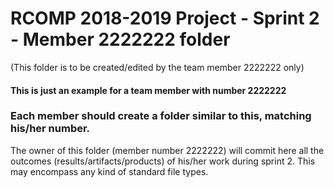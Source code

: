 RCOMP 2018-2019 Project - Sprint 2 - Member 2222222 folder
===========================================
(This folder is to be created/edited by the team member 2222222 only)

#### This is just an example for a team member with number 2222222 ####
### Each member should create a folder similar to this, matching his/her number. ###
The owner of this folder (member number 2222222) will commit here all the outcomes (results/artifacts/products)		       of his/her work during sprint 2. This may encompass any kind of standard file types.
